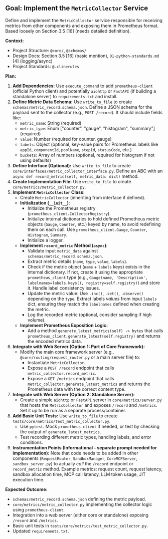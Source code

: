 ## Goal: Implement the `MetricCollector` Service

Define and implement the `MetricCollector` service responsible for receiving metrics from other components and exposing them in Prometheus format. Based loosely on Section 3.5 [16] (needs detailed definition).

**Context:**
*   Project Structure: `@core/`, `@schemas/`
*   Design Docs: Section 3.5 [16] (basic mention), `01-python-standards.md` [4] (logging/async)
*   Project Standards: `@.clinerules`

**Plan:**

1.  **Add Dependencies:** Use `execute_command` to add `prometheus-client` (official Python client) and potentially `aiohttp` or `FastAPI` (if building a standalone server) to `requirements.txt` and install.
2.  **Define Metric Data Schema:** Use `write_to_file` to create `schemas/metric_record.schema.json`. Define a JSON schema for the payload sent to the collector (e.g., `POST /record`). It should include fields like:
    *   `metric_name`: String (required)
    *   `metric_type`: Enum ["counter", "gauge", "histogram", "summary"] (required)
    *   `value`: Number (required for counter, gauge)
    *   `labels`: Object (optional, key-value pairs for Prometheus labels like `appId`, `componentId`, `poolName`, `stepId`, `statusCode`, etc.)
    *   `buckets`: Array of numbers (optional, required for histogram if not using defaults)
3.  **Define Interface (Optional):** Use `write_to_file` to create `core/interfaces/metric_collector_interface.py`. Define an ABC with an `async def record_metric(self, metric_data: dict)` method.
4.  **Create Implementation File:** Use `write_to_file` to create `core/metrics/metric_collector.py`.
5.  **Implement `MetricCollector` Class:**
    *   Create `MetricCollector` (inheriting from interface if defined).
    *   **Initialization (`__init__`)**:
        *   Initialize the Prometheus registry (`prometheus_client.CollectorRegistry`).
        *   Initialize internal dictionaries to hold defined Prometheus metric objects (`Gauge`, `Counter`, etc.) keyed by name, to avoid redefining them on each call. Use `prometheus_client.Gauge`, `Counter`, `Histogram`, `Summary`.
        *   Initialize a logger.
    *   **Implement `record_metric` Method (`async`)**:
        *   Validate input `metric_data` against `schemas/metric_record.schema.json`.
        *   Extract metric details (`name`, `type`, `value`, `labels`).
        *   Check if the metric object (`name` + `labels` keys) exists in the internal dictionary. If not, create it using the appropriate `prometheus_client` type (e.g., `Gauge(name, 'Description', labelnames=labels.keys(), registry=self.registry)`) and store it. Handle label consistency issues.
        *   Update the metric value: Use `.inc()`, `.set()`, `.observe()` depending on the `type`. Extract labels *values* from input `labels` dict, ensuring they match the `labelnames` defined when creating the metric.
        *   Log the recorded metric (optional, consider sampling if high volume).
    *   **Implement Prometheus Exposition Logic:**
        *   Add a method `generate_latest_metrics(self) -> bytes` that calls `prometheus_client.generate_latest(self.registry)` and returns the encoded metrics data.
6.  **Integrate with Web Server (Option 1: Part of Core Framework):**
    *   Modify the main core framework server (e.g., `@core/routing/request_router.py` or a main server file) to:
        *   Instantiate `MetricCollector`.
        *   Expose a `POST /record` endpoint that calls `metric_collector.record_metric`.
        *   Expose a `GET /metrics` endpoint that calls `metric_collector.generate_latest_metrics` and returns the Prometheus data with the correct content type.
7.  **Integrate with Web Server (Option 2: Standalone Server):**
    *   Create a simple `aiohttp` or `FastAPI` server in `core/metrics/server.py` that hosts the `MetricCollector` and exposes `/record` and `/metrics`. Set it up to be run as a separate process/container.
8.  **Add Basic Unit Tests:** Use `write_to_file` to create `tests/core/metrics/test_metric_collector.py`.
    *   Use `pytest`. Mock `prometheus-client` if needed, or test by checking the output of `generate_latest_metrics`.
    *   Test recording different metric types, handling labels, and error conditions.
9.  **Instrumentation Points (Informational - separate prompt needed for implementation):** Note that code needs to be added in other components (`RequestRouter`, `SandboxManager`, `CoreMCPServer`, `sandbox_server.py`) to actually *call* the `/record` endpoint or `record_metric` method. Example metrics: request count, request latency, sandbox allocation time, MCP call latency, LLM token usage, JIT execution time.

**Expected Outcome:**
*   `schemas/metric_record.schema.json` defining the metric payload.
*   `core/metrics/metric_collector.py` implementing the collector logic using `prometheus-client`.
*   Integration into a web server (either core or standalone) exposing `/record` and `/metrics`.
*   Basic unit tests in `tests/core/metrics/test_metric_collector.py`.
*   Updated `requirements.txt`.